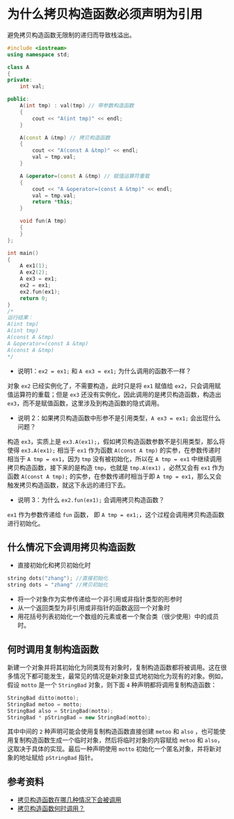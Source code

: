 # 为什么拷贝构造函数必须声明为引用

避免拷贝构造函数无限制的递归而导致栈溢出。

```cpp
#include <iostream>
using namespace std;

class A
{
private:
    int val;

public:
    A(int tmp) : val(tmp) // 带参数构造函数
    {
        cout << "A(int tmp)" << endl;
    }

    A(const A &tmp) // 拷贝构造函数
    {
        cout << "A(const A &tmp)" << endl;
        val = tmp.val;
    }

    A &operator=(const A &tmp) // 赋值运算符重载
    {
        cout << "A &operator=(const A &tmp)" << endl;
        val = tmp.val;
        return *this;
    }

    void fun(A tmp)
    {
    }
};

int main()
{
    A ex1(1);
    A ex2(2);
    A ex3 = ex1;
    ex2 = ex1;
    ex2.fun(ex1);
    return 0;
}
/*
运行结果：
A(int tmp)
A(int tmp)
A(const A &tmp)
A &operator=(const A &tmp)
A(const A &tmp)
*/
```

- 说明1：`ex2 = ex1;` 和 `A ex3 = ex1;` 为什么调用的函数不一样？

对象 `ex2` 已经实例化了，不需要构造，此时只是将 `ex1` 赋值给 `ex2`，只会调用赋值运算符的重载；但是 `ex3` 还没有实例化，因此调用的是拷贝构造函数，构造出 `ex3`，而不是赋值函数，这里涉及到构造函数的隐式调用。

- 说明 2：如果拷贝构造函数中形参不是引用类型，`A ex3 = ex1;` 会出现什么问题？

构造 `ex3`，实质上是 `ex3.A(ex1);`，假如拷贝构造函数参数不是引用类型，那么将使得 `ex3.A(ex1);` 相当于 `ex1` 作为函数 `A(const A tmp)` 的实参，在参数传递时相当于 `A tmp = ex1`，因为 `tmp` 没有被初始化，所以在 `A tmp = ex1` 中继续调用拷贝构造函数，接下来的是构造 `tmp`，也就是 `tmp.A(ex1)` ，必然又会有 `ex1` 作为函数 `A(const A tmp);` 的实参，在参数传递时相当于即 `A tmp = ex1`，那么又会触发拷贝构造函数，就这下永远的递归下去。

- 说明 3：为什么 `ex2.fun(ex1);` 会调用拷贝构造函数？

`ex1` 作为参数传递给 `fun` 函数， 即 `A tmp = ex1;`，这个过程会调用拷贝构造函数进行初始化。

## 什么情况下会调用拷贝构造函数

- 直接初始化和拷贝初始化时

```cpp
string dots("zhang"); //直接初始化
string dots = "zhang" //拷贝初始化
```

- 将一个对象作为实参传递给一个非引用或非指针类型的形参时
- 从一个返回类型为非引用或非指针的函数返回一个对象时
- 用花括号列表初始化一个数组的元素或者一个聚合类（很少使用）中的成员时。

## 何时调用复制构造函数

新建一个对象并将其初始化为同类现有对象时，复制构造函数都将被调用。这在很多情况下都可能发生，最常见的情况是新对象显式地初始化为现有的对象。例如，假设 `motto` 是一个 `StringBad` 对象，则下面 `4` 种声明都将调用复制构造函数：

```cpp
StringBad ditto(motto);
StringBad metoo = motto;
StringBad also = StringBad(motto);
StringBad * pStringBad = new StringBad(motto);
```

其中中间的 `2` 种声明可能会使用复制构造函数直接创建 `metoo` 和 `also` ，也可能使用复制构造函数生成一个临时对象，然后将临时对象的内容赋给 `metoo` 和 `also`，这取决于具体的实现。最后一种声明使用 `motto` 初始化一个匿名对象，并将新对象的地址赋给 `pStringBad` 指针。

## 参考资料

- [拷贝构造函数在哪几种情况下会被调用](https://zhuanlan.zhihu.com/p/150367892?from_voters_page=true)
- [拷贝构造函数何时调用？](https://www.zhihu.com/question/30726582)
